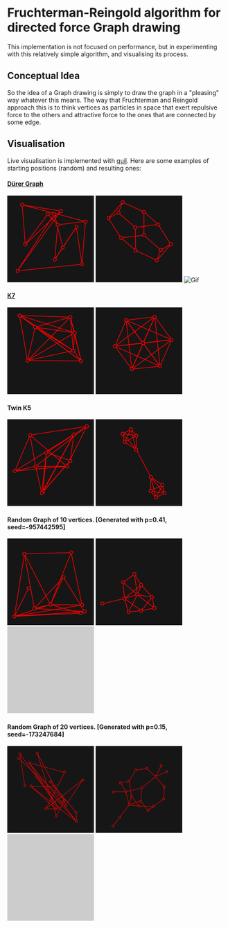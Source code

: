 # Fruchterman-Reingold algorithm for directed force Graph drawing

This implementation is not focused on performance, but in experimenting
with this relatively simple algorithm, and visualising its process.

## Conceptual Idea

So the idea of a Graph drawing is simply to draw the graph in a
"pleasing" way whatever this means. The way that Fruchterman and
Reingold approach this is to think vertices as particles in space
that exert repulsive force to the others and attractive force
to the ones that are connected by some edge.

## Visualisation
Live visualisation is implemented with [quil](http://www.quil.info/). Here
are some examples of starting positions (random) and resulting ones:

#### [Dürer Graph](https://en.wikipedia.org/wiki/D%C3%BCrer_graph)
![Starting Position](images/DurerStart.png) ![Result](images/DurerResult.png)
![Gif](images/Durer.gif)

#### [K7](https://en.wikipedia.org/wiki/Complete_graph)
![Starting Position](images/K7Start.png) ![Result](images/K7Result.png)

#### Twin K5
![Starting Position](images/Twin5Start.png) ![Result](images/Twin5Result.png)


#### Random Graph of 10 vertices. [Generated with p=0.41, seed=-957442595]
![Starting Position](images/Rand10Start.png) ![Result](images/Rand10Result.png)
![Gif](images/Rand10.gif)

#### Random Graph of 20 vertices. [Generated with p=0.15, seed=-173247684]
![Starting Position](images/Rand20Start.png) ![Result](images/Rand20Result.png)
![Gif](images/Rand20.gif)
